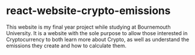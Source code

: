 # react-website-crypto-emissions
This website is my final year project while studying at Bournemouth University. It is a website with the sole purpose to allow those interested in Cryptocurrency to both learn more about Crypto, as well as understand the emissions they create and how to calculate them.
